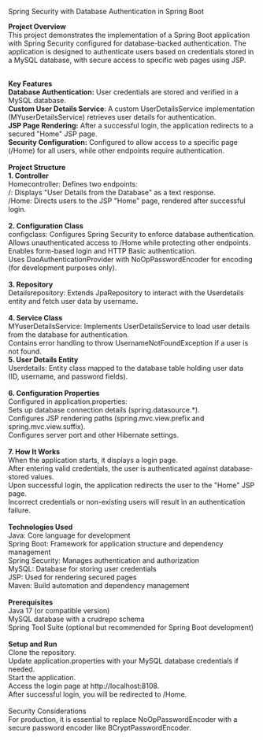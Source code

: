 Spring Security with Database Authentication in Spring Boot

**Project Overview**<br>
This project demonstrates the implementation of a Spring Boot application with Spring Security configured for database-backed authentication. The application is designed to authenticate users based on credentials stored in a MySQL database, with secure access to specific web pages using JSP.<br><br>

**Key Features**<br>
**Database Authentication:** User credentials are stored and verified in a MySQL database.<br>
**Custom User Details Service**: A custom UserDetailsService implementation (MYuserDetailsService) retrieves user details for authentication.<br>
**JSP Page Rendering:** After a successful login, the application redirects to a secured "Home" JSP page.<br>
**Security Configuration:** Configured to allow access to a specific page (/Home) for all users, while other endpoints require authentication.<br><br>
**Project Structure**<br>
**1. Controller**<br>
Homecontroller: Defines two endpoints:<br>
/: Displays "User Details from the Database" as a text response.<br>
/Home: Directs users to the JSP "Home" page, rendered after successful login.<br><br>
**2. Configuration Class**<br>
configclass: Configures Spring Security to enforce database authentication.<br>
Allows unauthenticated access to /Home while protecting other endpoints.<br>
Enables form-based login and HTTP Basic authentication.<br>
Uses DaoAuthenticationProvider with NoOpPasswordEncoder for encoding (for development purposes only).<br><br>
**3. Repository**<br>
Detailsrepository: Extends JpaRepository to interact with the Userdetails entity and fetch user data by username.<br><br>
**4. Service Class**<br>
MYuserDetailsService: Implements UserDetailsService to load user details from the database for authentication.<br>
Contains error handling to throw UsernameNotFoundException if a user is not found.<br>
**5. User Details Entity**<br>
Userdetails: Entity class mapped to the database table holding user data (ID, username, and password fields).<br><br>
**6. Configuration Properties**<br>
Configured in application.properties:<br>
Sets up database connection details (spring.datasource.*).<br>
Configures JSP rendering paths (spring.mvc.view.prefix and spring.mvc.view.suffix).<br>
Configures server port and other Hibernate settings.<br><br>
**7. How It Works**<br>
When the application starts, it displays a login page.<br>
After entering valid credentials, the user is authenticated against database-stored values.<br>
Upon successful login, the application redirects the user to the "Home" JSP page.<br>
Incorrect credentials or non-existing users will result in an authentication failure.<br><br>
**Technologies Used**<br>
Java: Core language for development<br>
Spring Boot: Framework for application structure and dependency management<br>
Spring Security: Manages authentication and authorization<br>
MySQL: Database for storing user credentials<br>
JSP: Used for rendering secured pages<br>
Maven: Build automation and dependency management<br><br>
**Prerequisites**<br>
Java 17 (or compatible version)<br>
MySQL database with a crudrepo schema<br>
Spring Tool Suite (optional but recommended for Spring Boot development)<br><br>
**Setup and Run**<br>
Clone the repository.<br>
Update application.properties with your MySQL database credentials if needed.<br>
Start the application.<br>
Access the login page at http://localhost:8108.<br>
After successful login, you will be redirected to /Home.<br><br>
Security Considerations<br>
For production, it is essential to replace NoOpPasswordEncoder with a secure password encoder like BCryptPasswordEncoder.<br>

